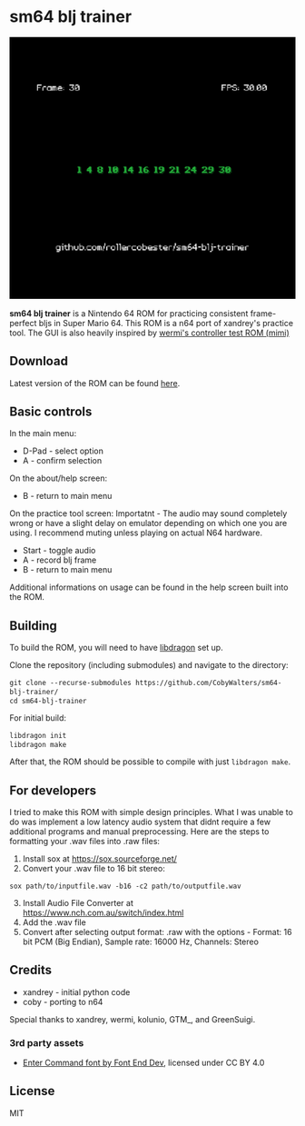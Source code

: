 # sm64 blj trainer
![Example screenshot](doc/sm64-blj-trainer.png)

**sm64 blj trainer** is a Nintendo 64 ROM for practicing consistent frame-perfect bljs in Super Mario 64. This ROM is a n64 port of xandrey's practice tool. The GUI is also heavily inspired by [wermi's controller test ROM (mimi)](https://github.com/wermipls/mimi)

## Download
Latest version of the ROM can be found [here](https://github.com/rollercobester/sm64-blj-trainer/releases).

## Basic controls
In the main menu:
* D-Pad - select option
* A - confirm selection

On the about/help screen:
* B - return to main menu

On the practice tool screen:
Importatnt - The audio may sound completely wrong or have a slight delay on emulator depending on which one you are using. I recommend muting unless playing on actual N64 hardware.
* Start - toggle audio
* A - record blj frame
* B - return to main menu

Additional informations on usage can be found in the help screen built into the ROM.

## Building
To build the ROM, you will need to have [libdragon](https://libdragon.dev/) set up. 

Clone the repository (including submodules) and navigate to the directory:
```
git clone --recurse-submodules https://github.com/CobyWalters/sm64-blj-trainer/
cd sm64-blj-trainer
```

For initial build:
```
libdragon init
libdragon make
```

After that, the ROM should be possible to compile with just `libdragon make`.

## For developers
I tried to make this ROM with simple design principles. What I was unable to do was implement a low latency audio system that didnt require a few additional programs and manual preprocessing. Here are the steps to formatting your .wav files into .raw files:
1) Install sox at https://sox.sourceforge.net/
2) Convert your .wav file to 16 bit stereo:
```
sox path/to/inputfile.wav -b16 -c2 path/to/outputfile.wav
```
3) Install Audio File Converter at https://www.nch.com.au/switch/index.html
4) Add the .wav file
5) Convert after selecting output format: .raw with the options - Format: 16 bit PCM (Big Endian), Sample rate: 16000 Hz, Channels: Stereo

## Credits
* xandrey - initial python code
* coby - porting to n64

Special thanks to xandrey, wermi, kolunio, GTM_, and GreenSuigi.

### 3rd party assets
* [Enter Command font by Font End Dev](https://fontenddev.com/fonts/enter-command/), licensed under CC BY 4.0

## License
MIT